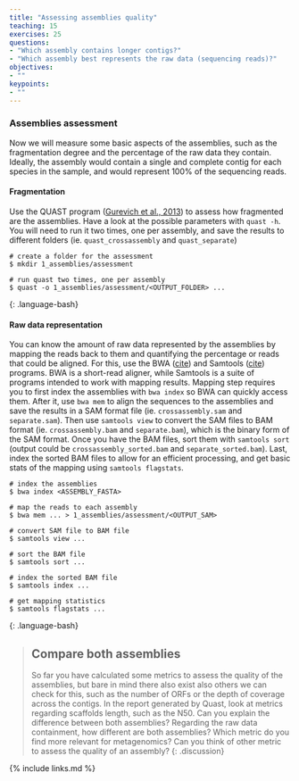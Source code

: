 ```yaml
---
title: "Assessing assemblies quality"
teaching: 15
exercises: 25
questions:
- "Which assembly contains longer contigs?"
- "Which assembly best represents the raw data (sequencing reads)?"
objectives:
- ""
keypoints:
- ""
---
```


### Assemblies assessment

Now we will measure some basic aspects of the assemblies, such as the fragmentation degree and the percentage of the raw data they contain. Ideally, the assembly would contain a single and complete contig for each species in the sample, and would represent 100% of the sequencing reads.

#### Fragmentation

Use the QUAST program ([Gurevich et al., 2013](https://pubmed.ncbi.nlm.nih.gov/23422339/)) to assess how fragmented are the assemblies. Have a look at the possible parameters with `quast -h`. You will need to run it two times, one per assembly, and save the results to different folders (ie. `quast_crossassembly` and `quast_separate`)

~~~
# create a folder for the assessment
$ mkdir 1_assemblies/assessment

# run quast two times, one per assembly
$ quast -o 1_assemblies/assessment/<OUTPUT_FOLDER> ...
~~~
{: .language-bash}

#### Raw data representation

You can know the amount of raw data represented by the assemblies by mapping the reads back to them and quantifying the percentage or reads that could be aligned. For this, use the BWA ([cite]()) and Samtools ([cite]()) programs. BWA is a short-read aligner, while Samtools is a suite of programs intended to work with mapping results. Mapping step requires you to first index the assemblies with `bwa index` so BWA can quickly access them. After it, use `bwa mem` to align the sequences to the assemblies and save the results in a SAM format file (ie. `crossassembly.sam` and `separate.sam`). Then use `samtools view` to convert the SAM files to BAM format (ie. `crossassembly.bam` and `separate.bam`), which is the binary form of the SAM format. Once you have the BAM files, sort them with `samtools sort` (output could be `crossassembly_sorted.bam` and `separate_sorted.bam`). Last, index the sorted BAM files to allow for an efficient processing, and get basic stats of the mapping using `samtools flagstats`.

~~~
# index the assemblies
$ bwa index <ASSEMBLY_FASTA>

# map the reads to each assembly
$ bwa mem ... > 1_assemblies/assessment/<OUTPUT_SAM>

# convert SAM file to BAM file
$ samtools view ...

# sort the BAM file
$ samtools sort ...

# index the sorted BAM file
$ samtools index ...

# get mapping statistics
$ samtools flagstats ...
~~~
{: .language-bash}

> ## Compare both assemblies
> So far you have calculated some metrics to assess the quality of the assemblies, but bare in mind there also exist also others we can check for this, such as the number of ORFs or the depth of coverage across the contigs.
> In the report generated by Quast, look at metrics regarding scaffolds length, such as the N50. Can you explain the difference between both assemblies? Regarding the raw data containment, how different are both assemblies? Which metric do you find more relevant for metagenomics? Can you think of other metric to assess the quality of an assembly?
{: .discussion}




{% include links.md %}
